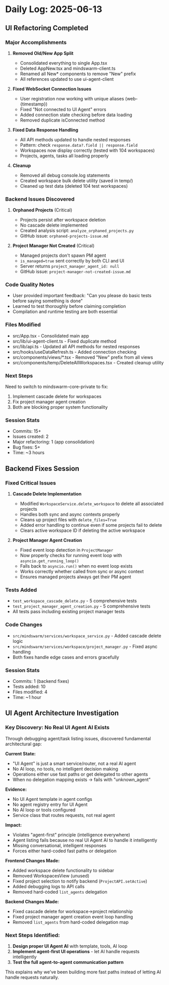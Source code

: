 # Daily Log: 2025-06-13

## UI Refactoring Completed

### Major Accomplishments
1. **Removed Old/New App Split**
   - Consolidated everything to single App.tsx
   - Deleted AppNew.tsx and mindswarm-client.ts
   - Renamed all New* components to remove "New" prefix
   - All references updated to use ui-agent-client

2. **Fixed WebSocket Connection Issues**
   - User registration now working with unique aliases (web-{timestamp})
   - Fixed "Not connected to UI Agent" errors
   - Added connection state checking before data loading
   - Removed duplicate isConnected method

3. **Fixed Data Response Handling**
   - All API methods updated to handle nested responses
   - Pattern: check `response.data?.field || response.field`
   - Workspaces now display correctly (tested with 104 workspaces)
   - Projects, agents, tasks all loading properly

4. **Cleanup**
   - Removed all debug console.log statements
   - Created workspace bulk delete utility (saved in temp/)
   - Cleaned up test data (deleted 104 test workspaces)

### Backend Issues Discovered

1. **Orphaned Projects** (Critical)
   - Projects persist after workspace deletion
   - No cascade delete implemented
   - Created analysis script: `analyze_orphaned_projects.py`
   - GitHub issue: `orphaned-projects-issue.md`

2. **Project Manager Not Created** (Critical)
   - Managed projects don't spawn PM agent
   - `is_managed=true` sent correctly by both CLI and UI
   - Server returns `project_manager_agent_id: null`
   - GitHub issue: `project-manager-not-created-issue.md`

### Code Quality Notes
- User provided important feedback: "Can you please do basic tests before saying something is done"
- Learned to test thoroughly before claiming completion
- Compilation and runtime testing are both essential

### Files Modified
- src/App.tsx - Consolidated main app
- src/lib/ui-agent-client.ts - Fixed duplicate method
- src/lib/api.ts - Updated all API methods for nested responses
- src/hooks/useDataRefresh.ts - Added connection checking
- src/components/views/*.tsx - Removed "New" prefix from all views
- src/components/temp/DeleteAllWorkspaces.tsx - Created cleanup utility

### Next Steps
Need to switch to mindswarm-core-private to fix:
1. Implement cascade delete for workspaces
2. Fix project manager agent creation
3. Both are blocking proper system functionality

### Session Stats
- Commits: 15+
- Issues created: 2
- Major refactoring: 1 (app consolidation)
- Bug fixes: 5+
- Time: ~3 hours

## Backend Fixes Session

### Fixed Critical Issues
1. **Cascade Delete Implementation**
   - Modified `WorkspaceService.delete_workspace` to delete all associated projects
   - Handles both sync and async contexts properly
   - Cleans up project files with `delete_files=True`
   - Added error handling to continue even if some projects fail to delete
   - Clears active workspace ID if deleting the active workspace

2. **Project Manager Agent Creation**
   - Fixed event loop detection in `ProjectManager`
   - Now properly checks for running event loop with `asyncio.get_running_loop()`
   - Falls back to `asyncio.run()` when no event loop exists
   - Works correctly whether called from sync or async context
   - Ensures managed projects always get their PM agent

### Tests Added
- `test_workspace_cascade_delete.py` - 5 comprehensive tests
- `test_project_manager_agent_creation.py` - 5 comprehensive tests
- All tests pass including existing project manager tests

### Code Changes
- `src/mindswarm/services/workspace_service.py` - Added cascade delete logic
- `src/mindswarm/services/workspace/project_manager.py` - Fixed async handling
- Both fixes handle edge cases and errors gracefully

### Session Stats
- Commits: 1 (backend fixes)
- Tests added: 10
- Files modified: 4
- Time: ~1 hour

## UI Agent Architecture Investigation

### Key Discovery: No Real UI Agent AI Exists

Through debugging agent/task listing issues, discovered fundamental architectural gap:

**Current State:**
- "UI Agent" is just a smart service/router, not a real AI agent
- No AI loop, no tools, no intelligent decision making
- Operations either use fast paths or get delegated to other agents
- When no delegation mapping exists → fails with "unknown_agent"

**Evidence:**
- No UI Agent template in agent configs
- No agent registry entry for UI Agent
- No AI loop or tools configured
- Service class that routes requests, not real agent

**Impact:**
- Violates "agent-first" principle (intelligence everywhere)
- Agent listing fails because no real UI Agent AI to handle it intelligently
- Missing conversational, intelligent responses
- Forces either hard-coded fast paths or delegation

**Frontend Changes Made:**
- Added workspace delete functionality to sidebar
- Removed WorkspacesView (unused)
- Fixed project selection to notify backend (`ProjectAPI.setActive`)
- Added debugging logs to API calls
- Removed hard-coded `list_agents` delegation

**Backend Changes Made:**
- Fixed cascade delete for workspace→project relationship
- Fixed project manager agent creation event loop handling
- Removed `list_agents` from hard-coded delegation map

### Next Steps Identified:
1. **Design proper UI Agent AI** with template, tools, AI loop
2. **Implement agent-first UI operations** - let AI handle requests intelligently
3. **Test the full agent-to-agent communication pattern**

This explains why we've been building more fast paths instead of letting AI handle requests naturally.